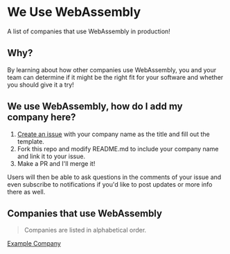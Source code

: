 # We Use WebAssembly

A list of companies that use WebAssembly in production!


## Why?

By learning about how other companies use WebAssembly, you and your team can determine if it might be the right fit for your software and whether you should give it a try!


## We use WebAssembly, how do I add my company here?

1. [Create an issue](https://github.com/jakedeichert/we-use-wasm/issues/new) with your company name as the title and fill out the template.
1. Fork this repo and modify README.md to include your company name and link it to your issue. 
1. Make a PR and I'll merge it!

Users will then be able to ask questions in the comments of your issue and even subscribe to notifications if you'd like to post updates or more info there as well.



## Companies that use WebAssembly

> Companies are listed in alphabetical order.

[Example Company](https://github.com/jakedeichert/we-use-wasm/issues/1)
